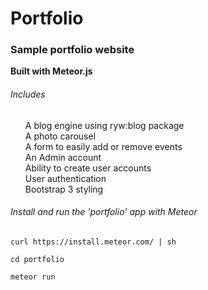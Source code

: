 # Portfolio

### Sample portfolio website

**Built with Meteor.js**

###### Includes
<style>
  ul {list-style: none}
</style>
<ul>
  <li>A blog engine using ryw:blog package</li>
  <li>A photo carousel</li>
  <li>A form to easily add or remove events</li>
  <li>An Admin account</li>
  <li>Ability to create user accounts</li>
  <li>User authentication</li>
  <li>Bootstrap 3 styling</dt>
</ul>
  
  
###### Install and run the 'portfolio' app with Meteor


```
curl https://install.meteor.com/ | sh

cd portfolio

meteor run
```
